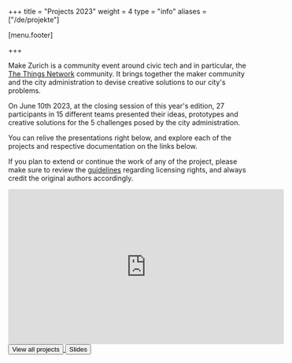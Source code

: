 +++
title = "Projects 2023"
weight = 4
type = "info"
aliases = ["/de/projekte"]

[menu.footer]

+++

Make Zurich is a community event around civic tech and in particular, the [The Things Network](https://thethingsnetwork.org) community. It brings together the maker community and the city administration to devise creative solutions to our city's problems.

On June 10th 2023, at the closing session of this year's edition, 27 participants in 15 different teams presented their ideas, prototypes and creative solutions for the 5 challenges posed by the city administration.

You can relive the presentations right below, and explore each of the projects and respective documentation on the links below.

If you plan to extend or continue the work of any of the project, please make sure to review the [guidelines](/guidelines) regarding licensing rights, and always credit the original authors accordingly.

<!--more-->

<iframe width="560" height="315" src="https://www.youtube-nocookie.com/embed/ykVG2YrECY4" title="YouTube video player" frameborder="0" allow="accelerometer; autoplay; clipboard-write; encrypted-media; gyroscope; picture-in-picture; web-share" allowfullscreen></iframe>

<a href="https://now.makezurich.ch/event/5">
  <button type="button" class="btn event-primary-color my-4 waves-effect waves-light" >
      View all projects
      <i class="fa fa-sign-in ml-2"></i>
  </button>
</a>

<a href="https://docs.google.com/presentation/d/1mc68Ft4rzMD4WybsfTqpy9LSqzfZLihI4_zJ5ma66o4/edit?usp=sharing">
  <button type="button" class="btn event-primary-color my-4 waves-effect waves-light" >
      Slides
      <i class="fa fa-sign-in ml-2"></i>
  </button>
</a>
